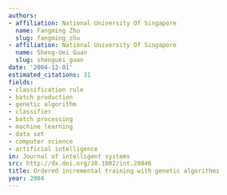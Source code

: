 ```yaml
---
authors:
- affiliation: National University Of Singapore
  name: Fangming Zhu
  slug: fangming_zhu
- affiliation: National University Of Singapore
  name: Sheng-Uei Guan
  slug: shenguei_guan
date: '2004-12-01'
estimated_citations: 31
fields:
- classification rule
- batch production
- genetic algorithm
- classifier
- batch processing
- machine learning
- data set
- computer science
- artificial intelligence
in: Journal of intelligent systems
src: http://dx.doi.org/10.1002/int.20046
title: Ordered incremental training with genetic algorithms
year: 2004
---
```

